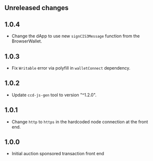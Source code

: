 ## Unreleased changes

## 1.0.4

- Change the dApp to use new `signCIS3Message` function from the BrowserWallet.

## 1.0.3

- Fix `Writable` error via polyfill in `walletConnect` dependency.

## 1.0.2

- Update `ccd-js-gen` tool to version "^1.2.0".

## 1.0.1

- Change `http` to `https` in the hardcoded node connection at the front end.

## 1.0.0

- Initial auction sponsored transaction front end
